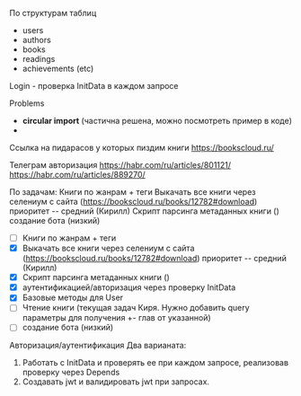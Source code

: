 По структурам таблиц

* users
* authors
* books
* readings
* achievements (etc)

Login - проверка InitData в каждом запросе

Problems
* **circular import** (частична решена, можно посмотреть пример в коде)
* 

Ссылка на пидарасов у которых пиздим книги
https://bookscloud.ru/

Телеграм авторизация
https://habr.com/ru/articles/801121/
https://habr.com/ru/articles/889270/


По задачам:
Книги по жанрам + теги
Выкачать все книги через селениум с сайта (https://bookscloud.ru/books/12782#download) приоритет -- средний (Кирилл)
Скрипт парсинга метаданных книги ()
создание бота (низкий)
- [ ] Книги по жанрам + теги
- [x] Выкачать все книги через селениум с сайта (https://bookscloud.ru/books/12782#download) приоритет -- средний (Кирилл)
- [x] Скрипт парсинга метаданных книги ()
- [x] аутентификацией/авторизация через проверку InitData
- [x] Базовые методы для User
- [ ] Чтение книги (текущая задач Киря. Нужно добавить query параметры для получения +- глав от указанной)
- [ ] создание бота (низкий)

Авторизация/аутентификация
Два варианата:
1. Работать с InitData и проверять ее при каждом запросе, реализовав проверку через Depends
2. Создавать jwt и валидировать jwt при запросах.




